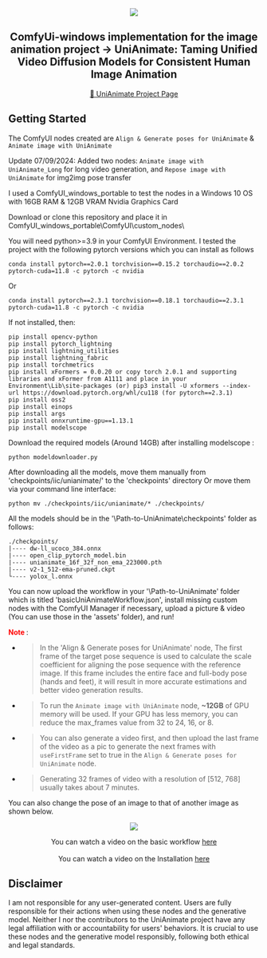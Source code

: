 <!-- main documents -->


<div align="center">

<img src="gif.gif" />

## ComfyUi-windows implementation for the image animation project -> UniAnimate: Taming Unified Video Diffusion Models for Consistent Human Image Animation

[🎨 UniAnimate Project Page](https://unianimate.github.io/)

</div>


## Getting Started

The ComfyUI nodes created are `Align & Generate poses for UniAnimate` & `Animate image with UniAnimate`

Update 07/09/2024: Added two nodes: `Animate image with UniAnimate_Long` for long video generation, and `Repose image with UniAnimate` for img2img pose transfer

I used a ComfyUI_windows_portable to test the nodes in a Windows 10 OS with 16GB RAM & 12GB VRAM Nvidia Graphics Card

Download or clone this repository and place it in ComfyUI_windows_portable\ComfyUI\custom_nodes\

You will need python>=3.9 in your ComfyUI Environment.
I tested the project with the following pytorch versions which you can install as follows

```
conda install pytorch==2.0.1 torchvision==0.15.2 torchaudio==2.0.2 pytorch-cuda=11.8 -c pytorch -c nvidia

``` 

Or

```
conda install pytorch==2.3.1 torchvision==0.18.1 torchaudio==2.3.1 pytorch-cuda=11.8 -c pytorch -c nvidia

```

If not installed, then:


```
pip install opencv-python
pip install pytorch_lightning
pip install lightning_utilities 
pip install lightning_fabric
pip install torchmetrics
pip install xFormers = 0.0.20 or copy torch 2.0.1 and supporting libraries and xFormer from A1111 and place in your Environment\Lib\site-packages (or) pip3 install -U xformers --index-url https://download.pytorch.org/whl/cu118 (for pytorch==2.3.1)
pip install oss2
pip install einops
pip install args
pip install onnxruntime-gpu==1.13.1
pip install modelscope

```


Download the required models (Around 14GB) after installing modelscope :

```
python modeldownloader.py

```

After downloading all the models, move them manually from 'checkpoints/iic/unianimate/' to the 'checkpoints' directory
Or move them via your command line interface:

```
python mv ./checkpoints/iic/unianimate/* ./checkpoints/

```

All the models should be in the  '\Path-to-UniAnimate\checkpoints' folder as follows:


```
./checkpoints/
|---- dw-ll_ucoco_384.onnx
|---- open_clip_pytorch_model.bin
|---- unianimate_16f_32f_non_ema_223000.pth 
|---- v2-1_512-ema-pruned.ckpt
└---- yolox_l.onnx

```

You can now upload the workflow in your '\Path-to-UniAnimate\' folder which is titled 'basicUniAnimateWorkflow.json', install missing custom nodes with the ComfyUI Manager if necessary, upload a picture & video (You can use those in the 'assets' folder), and run!


**<font color=red> Note </font>**:

- > In the 'Align & Generate poses for UniAnimate' node, The first frame of the target pose sequence is used to calculate the scale coefficient for aligning the pose sequence with the reference image. If this frame includes the entire face and full-body pose (hands and feet), it will result in more accurate estimations and better video generation results.

- > To run the `Animate image with UniAnimate` node, **~12GB** of GPU memory will be used. If your GPU has less memory, you can reduce the max_frames value from 32 to 24, 16, or 8.

- > You can also generate a video first, and then upload the last frame of the video as a pic to generate the next frames with `useFirstFrame` set to true in the `Align & Generate poses for UniAnimate` node.

- > Generating 32 frames of video with a resolution of [512, 768] usually takes about 7 minutes.

You can also change the pose of an image to that of another image as shown below.

<div align="center">
<img src="repose.png" />

You can watch a video on the basic workflow [here](https://youtu.be/vR8EHoAQziI) 
<br></br>
You can watch a video on the Installation [here](https://youtu.be/NFnhELV4bG0)

</div>

## Disclaimer
 
I am not responsible for any user-generated content. Users are fully responsible for their actions when using these nodes and the generative model. Neither I nor the contributors to the UniAnimate project have any legal affiliation with or accountability for users' behaviors. It is crucial to use these nodes and the generative model responsibly, following both ethical and legal standards.
